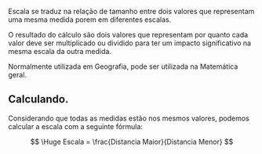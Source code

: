 
Escala se traduz na relação de tamanho entre dois valores que representam uma mesma medida porem em diferentes escalas.

O resultado do cálculo são dois valores que representam por quanto cada valor deve ser multiplicado ou dividido para ter um impacto significativo na mesma escala da outra medida.

Normalmente utilizada em Geografia, pode ser utilizada na Matemática geral.

## Calculando.
Considerando que todas as medidas estão nos mesmos valores, podemos calcular a escala com a seguinte fórmula:

$$
\Huge
Escala = \frac{Distancia Maior}{Distancia Menor}
$$



